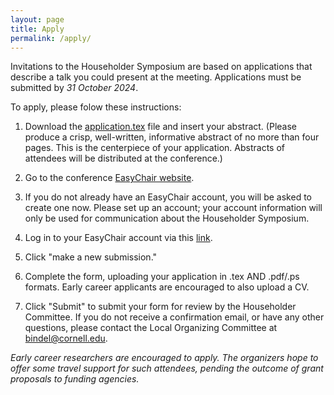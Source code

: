 ```yaml
---
layout: page
title: Apply
permalink: /apply/
---
```


Invitations to the Householder Symposium are based on applications
that describe a talk you could present at the meeting.  Applications
must be submitted by *31 October 2024*.

To apply, please folow these instructions:

1. Download the [application.tex](downloads/application.tex) file 
   and insert your abstract.
   (Please produce a crisp, well-written, informative abstract of no
   more than four pages. This is the centerpiece of your application.
   Abstracts of attendees will be distributed at the conference.)

2. Go to the conference [EasyChair website](https://easychair.org/my/conference?conf=hh2025).

3. If you do not already have an EasyChair account, you will be asked
   to create one now. Please set up an account; your account 
   information will only be used for communication about the 
   Householder Symposium.

4. Log in to your EasyChair account via this [link](https://easychair.org/my/conference?conf=hh2025).

5. Click "make a new submission."

6. Complete the form, uploading your application in .tex AND .pdf/.ps
   formats. Early career applicants are encouraged to also upload a CV.
   
7. Click "Submit" to submit your form for review by the Householder
   Committee. If you do not receive a confirmation email, or have any
   other questions, please contact the Local Organizing Committee at
   bindel@cornell.edu.

*Early career researchers are encouraged to apply.  The organizers
hope to offer some travel support for such attendees, pending the
outcome of grant proposals to funding agencies.*
